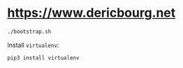 # https://www.dericbourg.net

```bash
./bootstrap.sh
```

Install `virtualenv`:

```bash
pip3 install virtualenv
```
